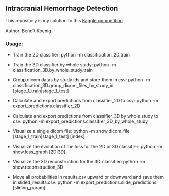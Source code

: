 ## Intracranial Hemorrhage Detection

This repository is my solution to this [Kaggle competition](https://www.kaggle.com/c/rsna-intracranial-hemorrhage-detection)

Author: Benoît Koenig

### Usage:

- Train the 2D classifier: python -m classification_2D.train

- Train the 3D classifier by whole study: python -m classification_3D.by_whole_study.train

- Group dicom datas by study ids and store them in csv: python -m classification_3D.group_dicom_files_by_study_id [stage_1_train|stage_1_test]

- Calculate and export predictions from classifier_2D to csv: python -m export_predictions.classifier_2D

- Calculate and export predictions from classifier_3D by whole study to csv: python -m export_predictions.classifier_3D_by_whole_study

- Visualize a single dicom file: python -m show.dicom_file [stage_1_train|stage_1_test] [index]

- Visualize the evolution of the loss for the 2D or 3D classifier: python -m show.loss_graph [2D|3D]

- Visualize the 3D reconstruction for the 3D classifier: python -m show.reconstruction_3D

- Move all probabilities in results.csv upward or downward and save them in slided_results.csv: python -m export_predictions.slide_predictions [sliding_param]
